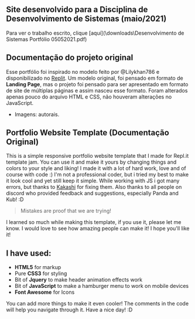 ## Site desenvolvido para a Disciplina de Desenvolvimento de Sistemas (maio/2021)

Para ver o trabalho escrito, clique [aqui](\downloads\Desenvolvimento de Sistemas Portfólio 05052021.pdf)
## Documentação do projeto original

Esse portfólio foi inspirado no modelo feito por @Lilykhan786 e disponibilizado no [Replit](https://replit.com/@templates/Portfolio-Site-Template). Um modelo original, foi pensado em formato de **Landing Page**, mas o projeto foi pensado para ser apresentado em formato de site de múltiplas páginas e assim nasceu esse formato. Foram alterados apenas pouco do arquivo HTML e CSS, não houveram alterações no JavaScript.

+ Imagens: autorais.

## Portfolio Website Template (Documentação Original)

This is a simple responsive portfolio website template that I made for Repl.it template jam. You can use it and make it yours by changing things and colors to your style and liking! I made it with a lot of hard work, love and of course with code :) I'm not a professional coder, but i tried my best to make it look cool and yet still keep it simple. While working with JS i got many errors, but thanks to [Kakashi](https://repl.it/@apoorvsingal) for fixing them. Also thanks to all people on discord who provided feedback and suggestions, especially Panda and Kub! :D

> Mistakes are proof that we are trying!

I learned so much while making this template, if you use it, please let me know. I would love to see how amazing people can make it! I hope you'll like it!

## I have used:
+ **HTML5** for markup
+ Pure **CSS3** for styling 
+ Bit of **Jquery** to make header animation effects work
+ Bit of **JavaScript** to make a hamburger menu to work on mobile devices 
+ **Font Awesome** for Icons 

You can add more things to make it even cooler! The comments in the code will help you navigate through it. Have a nice day! :D 
